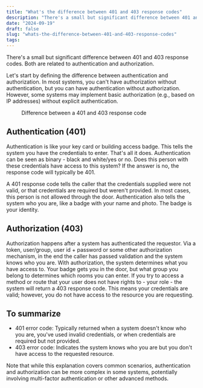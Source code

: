 ```yaml
---
title: "What's the difference between 401 and 403 response codes"
description: "There's a small but significant difference between 401 and 403 response codes. Both are related to authentication and authorization."
date: "2024-09-19"
draft: false
slug: "whats-the-difference-between-401-and-403-response-codes"
tags:
---
```


<p>There's a small but significant difference between 401 and 403 response codes. Both are related to authentication and authorization.</p><p>Let's start by defining the difference between authentication and authorization. In most systems, you can't have authorization without authentication, but you can have authentication without authorization. However, some systems may implement basic authorization (e.g., based on IP addresses) without explicit authentication.</p><figure class="kg-card kg-image-card kg-card-hascaption"><img src="/images/2024/09/http-status-comparison.svg" class="kg-image" alt="" loading="lazy"><figcaption><span style="white-space: pre-wrap;">Difference between a 401 and 403 response code</span></figcaption></figure><h2 id="authentication-401">Authentication (401)</h2><p>Authentication is like your key card or building access badge. This tells the system you have the credentials to enter. That's all it does. Authentication can be seen as binary - black and white/yes or no. Does this person with these credentials have access to this system? If the answer is no, the response code will typically be 401. </p><p>A 401 response code tells the caller that the credentials supplied were not valid, or that credentials are required but weren't provided. In most cases, this person is not allowed through the door. Authentication also tells the system who you are, like a badge with your name and photo. The badge is your identity.</p><h2 id="authorization-403">Authorization (403)</h2><p>Authorization happens after a system has authenticated the requestor. Via a token, user/group, user id + password or some other authorization mechanism, in the end the caller has passed validation and the system knows who you are. With authorization, the system determines what you have access to. Your badge gets you in the door, but what group you belong to determines which rooms you can enter. If you try to access a method or route that your user does not have rights to - your role - the system will return a 403 response code. This means your credentials are valid; however, you do not have access to the resource you are requesting.</p><h2 id="to-summarize">To summarize</h2><ul><li>401 error code: Typically returned when a system doesn't know who you are, you've used invalid credentials, or when credentials are required but not provided.</li><li>403 error code: Indicates the system knows who you are but you don't have access to the requested resource.</li></ul><p>Note that while this explanation covers common scenarios, authentication and authorization can be more complex in some systems, potentially involving multi-factor authentication or other advanced methods.</p>
